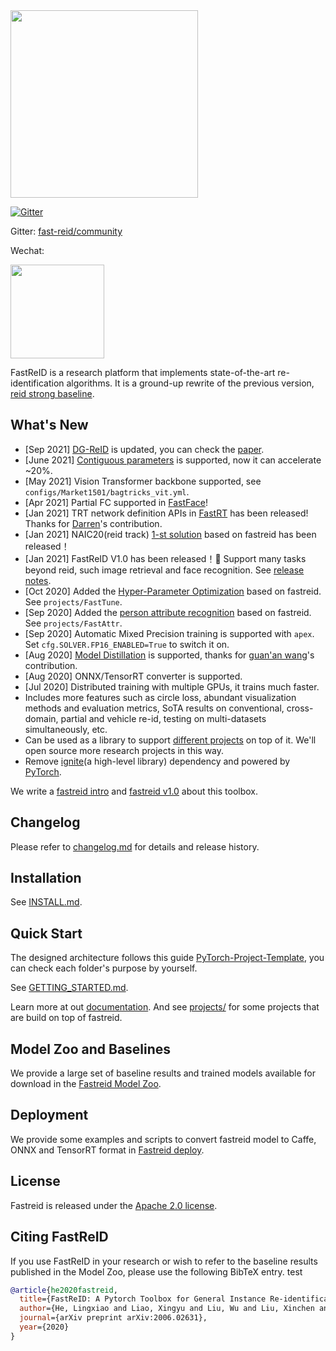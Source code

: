 <img src=".github/FastReID-Logo.png" width="300" >

[![Gitter](https://badges.gitter.im/fast-reid/community.svg)](https://gitter.im/fast-reid/community?utm_source=badge&utm_medium=badge&utm_campaign=pr-badge)

Gitter: [fast-reid/community](https://gitter.im/fast-reid/community?utm_source=share-link&utm_medium=link&utm_campaign=share-link)

Wechat: 

<img src=".github/wechat_group.png" width="150" >


FastReID is a research platform that implements state-of-the-art re-identification algorithms. It is a ground-up rewrite of the previous version, [reid strong baseline](https://github.com/michuanhaohao/reid-strong-baseline).

## What's New

- [Sep 2021] [DG-ReID](https://github.com/xiaomingzhid/sskd) is updated, you can check the [paper](https://arxiv.org/pdf/2108.05045.pdf).
- [June 2021] [Contiguous parameters](https://github.com/PhilJd/contiguous_pytorch_params) is supported, now it can
  accelerate ~20%.
- [May 2021] Vision Transformer backbone supported, see `configs/Market1501/bagtricks_vit.yml`.
- [Apr 2021] Partial FC supported in [FastFace](projects/FastFace)!
- [Jan 2021] TRT network definition APIs in [FastRT](projects/FastRT) has been released! 
Thanks for [Darren](https://github.com/TCHeish)'s contribution.
- [Jan 2021] NAIC20(reid track) [1-st solution](projects/NAIC20) based on fastreid has been released！
- [Jan 2021] FastReID V1.0 has been released！🎉
  Support many tasks beyond reid, such image retrieval and face recognition. See [release notes](https://github.com/JDAI-CV/fast-reid/releases/tag/v1.0.0).
- [Oct 2020] Added the [Hyper-Parameter Optimization](projects/FastTune) based on fastreid. See `projects/FastTune`.
- [Sep 2020] Added the [person attribute recognition](projects/FastAttr) based on fastreid. See `projects/FastAttr`.
- [Sep 2020] Automatic Mixed Precision training is supported with `apex`. Set `cfg.SOLVER.FP16_ENABLED=True` to switch it on.
- [Aug 2020] [Model Distillation](projects/FastDistill) is supported, thanks for [guan'an wang](https://github.com/wangguanan)'s contribution.
- [Aug 2020] ONNX/TensorRT converter is supported.
- [Jul 2020] Distributed training with multiple GPUs, it trains much faster.
- Includes more features such as circle loss, abundant visualization methods and evaluation metrics, SoTA results on conventional, cross-domain, partial and vehicle re-id, testing on multi-datasets simultaneously, etc.
- Can be used as a library to support [different projects](projects) on top of it. We'll open source more research projects in this way.
- Remove [ignite](https://github.com/pytorch/ignite)(a high-level library) dependency and powered by [PyTorch](https://pytorch.org/).

We write a [fastreid intro](https://l1aoxingyu.github.io/blogpages/reid/fastreid/2020/05/29/fastreid.html) 
and [fastreid v1.0](https://l1aoxingyu.github.io/blogpages/reid/fastreid/2021/04/28/fastreid-v1.html) about this toolbox.

## Changelog

Please refer to [changelog.md](CHANGELOG.md) for details and release history.

## Installation

See [INSTALL.md](INSTALL.md).

## Quick Start

The designed architecture follows this guide [PyTorch-Project-Template](https://github.com/L1aoXingyu/PyTorch-Project-Template), you can check each folder's purpose by yourself.

See [GETTING_STARTED.md](GETTING_STARTED.md).

Learn more at out [documentation](https://fast-reid.readthedocs.io/). And see [projects/](projects) for some projects that are build on top of fastreid.

## Model Zoo and Baselines

We provide a large set of baseline results and trained models available for download in the [Fastreid Model Zoo](MODEL_ZOO.md).

## Deployment

We provide some examples and scripts to convert fastreid model to Caffe, ONNX and TensorRT format in [Fastreid deploy](tools/deploy).

## License

Fastreid is released under the [Apache 2.0 license](LICENSE).

## Citing FastReID

If you use FastReID in your research or wish to refer to the baseline results published in the Model Zoo, please use the following BibTeX entry. test

```BibTeX
@article{he2020fastreid,
  title={FastReID: A Pytorch Toolbox for General Instance Re-identification},
  author={He, Lingxiao and Liao, Xingyu and Liu, Wu and Liu, Xinchen and Cheng, Peng and Mei, Tao},
  journal={arXiv preprint arXiv:2006.02631},
  year={2020}
}
```
